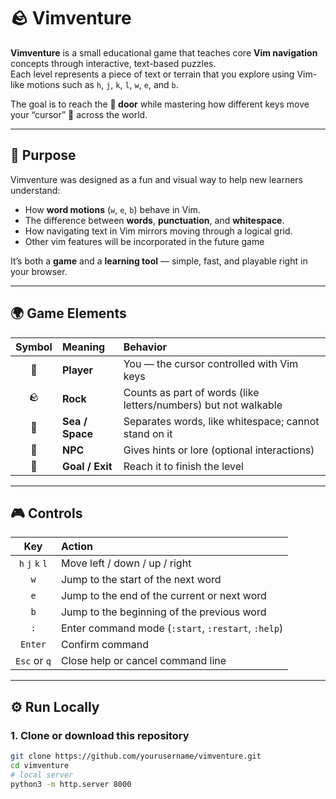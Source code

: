 # 🪨 Vimventure

**Vimventure** is a small educational game that teaches core **Vim navigation** concepts through interactive, text-based puzzles.  
Each level represents a piece of text or terrain that you explore using Vim-like motions such as `h`, `j`, `k`, `l`, `w`, `e`, and `b`.

The goal is to reach the **🚪 door** while mastering how different keys move your “cursor” 👾 across the world.

---

## 🎯 Purpose

Vimventure was designed as a fun and visual way to help new learners understand:

- How **word motions** (`w`, `e`, `b`) behave in Vim.
- The difference between **words**, **punctuation**, and **whitespace**.
- How navigating text in Vim mirrors moving through a logical grid.
- Other vim features will be incorporated in the future game

It’s both a **game** and a **learning tool** — simple, fast, and playable right in your browser.

---

## 🌍 Game Elements

| Symbol | Meaning         | Behavior                                                        |
| :----: | :-------------- | :-------------------------------------------------------------- |
|   👾   | **Player**      | You — the cursor controlled with Vim keys                       |
|   🪨   | **Rock**        | Counts as part of words (like letters/numbers) but not walkable |
|   🌊   | **Sea / Space** | Separates words, like whitespace; cannot stand on it            |
|   🤖   | **NPC**         | Gives hints or lore (optional interactions)                     |
|   🚪   | **Goal / Exit** | Reach it to finish the level                                    |

---

## 🎮 Controls

|       Key       | Action                                             |
| :-------------: | :------------------------------------------------- |
| `h` `j` `k` `l` | Move left / down / up / right                      |
|       `w`       | Jump to the start of the next word                 |
|       `e`       | Jump to the end of the current or next word        |
|       `b`       | Jump to the beginning of the previous word         |
|       `:`       | Enter command mode (`:start`, `:restart`, `:help`) |
|     `Enter`     | Confirm command                                    |
|  `Esc` or `q`   | Close help or cancel command line                  |

---

## ⚙️ Run Locally

### 1. Clone or download this repository

```bash
git clone https://github.com/yourusername/vimventure.git
cd vimventure
# local server
python3 -m http.server 8000

```
